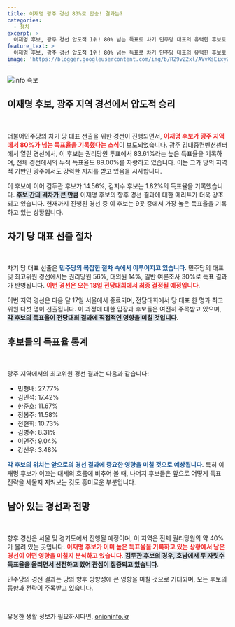 ```yaml
---
title: 이재명 광주 경선 83%로 압승! 결과는?
categories:
  - 정치
excerpt: >
  이재명 후보, 광주 경선 압도적 1위! 80% 넘는 득표로 차기 민주당 대표의 유력한 후보로 떠올랐다. 김두관 후보의 성과는 향후 경선에 어떤 영향을 미칠지 주목된다.
feature_text: >
  이재명 후보, 광주 경선 압도적 1위! 80% 넘는 득표로 차기 민주당 대표의 유력한 후보로 떠올랐다. 김두관 후보의 성과는 향후 경선에 어떤 영향을 미칠지 주목된다.
image: 'https://blogger.googleusercontent.com/img/b/R29vZ2xl/AVvXsEixyZcFfHzMRdzZMjFBmAUKJYCLCGyLL1o632UiGVXcaFdKo_bkvkuCioo0uUKlGfBVcT3P84aROyZIXSBEx3Aw5nCQ3pTgDom1WDC4m8eifvWiAmWEEVb4x6G_l8C0QH225ldMjyaFvpxGEBGNO37VmDTDMHGhJPq73UglMfDca1-0aw/s1600/blogspot.png'
---
```


<p><img src="https://blogger.googleusercontent.com/img/b/R29vZ2xl/AVvXsEixyZcFfHzMRdzZMjFBmAUKJYCLCGyLL1o632UiGVXcaFdKo_bkvkuCioo0uUKlGfBVcT3P84aROyZIXSBEx3Aw5nCQ3pTgDom1WDC4m8eifvWiAmWEEVb4x6G_l8C0QH225ldMjyaFvpxGEBGNO37VmDTDMHGhJPq73UglMfDca1-0aw/s1600/blogspot.png" alt="info 속보" /></p>

<h2 data-ke-size="size26">이재명 후보, 광주 지역 경선에서 압도적 승리</h2>

<p data-ke-size="size16">&nbsp;</p>

<p>더불어민주당의 차기 당 대표 선출을 위한 경선이 진행되면서, <b><span style="color: #ee2323;">이재명 후보가 광주 지역에서 80%가 넘는 득표율을 기록했다는 소식</span></b>이 보도되었습니다. 광주 김대중컨벤션센터에서 열린 경선에서, 이 후보는 권리당원 투표에서 83.61%라는 높은 득표율을 기록하며, 전체 경선에서의 누적 득표율도 89.00%를 자랑하고 있습니다. 이는 그가 당의 지역적 기반인 광주에서도 강력한 지지를 받고 있음을 시사합니다.</p>

<p>이 후보에 이어 김두관 후보가 14.56%, 김지수 후보는 1.82%의 득표율을 기록했습니다. <b><span style="background-color: #21538527;">후보 간의 격차가 큰 만큼</span></b> 이재명 후보의 향후 경선 결과에 대한 메리트가 더욱 강조되고 있습니다. 현재까지 진행된 경선 중 이 후보는 9곳 중에서 가장 높은 득표율을 기록하고 있는 상황입니다.</p>

<h2 data-ke-size="size26">차기 당 대표 선출 절차</h2>

<p data-ke-size="size16">&nbsp;</p>

<p>차기 당 대표 선출은 <b><span style="color: #1a5490;">민주당의 복잡한 절차 속에서 이루어지고 있습니다</span></b>. 민주당의 대표 및 최고위원 경선에서는 권리당원 56%, 대의원 14%, 일반 여론조사 30%로 득표 결과가 반영됩니다. <b><span style="color: #ee2323;">이번 경선은 오는 18일 전당대회에서 최종 결정될 예정입니다</span></b>.</p>

<p>이번 지역 경선은 다음 달 17일 서울에서 종료되며, 전담대회에서 당 대표 한 명과 최고위원 다섯 명이 선출됩니다. 이 과정에 대한 입장과 후보들은 여전히 주목받고 있으며, <b><span style="background-color: #21538527;">각 후보의 득표율이 전당대회 결과에 직접적인 영향을 미칠 것입니다</span></b>.</p>

<h2 data-ke-size="size26">후보들의 득표율 통계</h2>

<p data-ke-size="size16">&nbsp;</p>

<p>광주 지역에서의 최고위원 경선 결과는 다음과 같습니다:</p>

<ul>
  <li>민형배: 27.77%</li>
  <li>김민석: 17.42%</li>
  <li>한준호: 11.67%</li>
  <li>정봉주: 11.58%</li>
  <li>전현희: 10.73%</li>
  <li>김병주: 8.31%</li>
  <li>이언주: 9.04%</li>
  <li>강선우: 3.48%</li>
</ul>

<p><b><span style="color: #1a5490;">각 후보의 위치는 앞으로의 경선 결과에 중요한 영향을 미칠 것으로 예상됩니다</span></b>. 특히 이재명 후보가 이끄는 대세의 흐름에 비추어 볼 때, 나머지 후보들은 앞으로 어떻게 득표 전략을 세울지 지켜보는 것도 흥미로운 부분입니다.</p>

<h2 data-ke-size="size26">남아 있는 경선과 전망</h2>

<p data-ke-size="size16">&nbsp;</p>

<p>향후 경선은 서울 및 경기도에서 진행될 예정이며, 이 지역은 전체 권리당원의 약 40%가 몰려 있는 곳입니다. <b><span style="color: #ee2323;">이재명 후보가 이미 높은 득표율을 기록하고 있는 상황에서 남은 경선이 어떤 영향을 미칠지 분석하고 있습니다</span></b>. <b><span style="background-color: #21538527;">김두관 후보의 경우, 호남에서 두 자릿수 득표율을 올리면서 선전하고 있어 관심이 집중되고 있습니다</span></b>.</p>

<p>민주당의 경선 결과는 당의 향후 방향성에 큰 영향을 미칠 것으로 기대되며, 모든 후보의 동향과 전략이 주목받고 있습니다.</p>

<p data-ke-size="size16">&nbsp;</p>
유용한 생활 정보가 필요하시다면, <a href="https://onioninfo.kr" rel="dofollow">onioninfo.kr</a>


